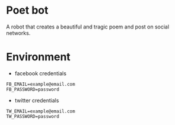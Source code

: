 # Poet bot

A robot that creates a beautiful and tragic poem and post on social networks.

# Environment

- facebook credentials

```
FB_EMAIL=example@email.com
FB_PASSWORD=password
```

- twitter credentials

```
TW_EMAIL=example@email.com
TW_PASSWORD=password
```

